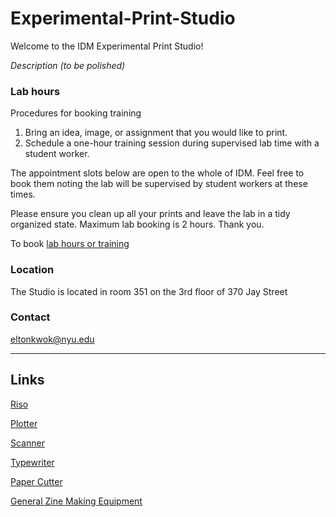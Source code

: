 # Experimental-Print-Studio

Welcome to the IDM Experimental Print Studio!

*Description (to be polished)*

### Lab hours

Procedures for booking training 

1. Bring an idea, image, or assignment that you would like to print. 
2. Schedule a one-hour training session during supervised lab time with a student worker.

The appointment slots below are open to the whole of IDM. Feel free to book them noting the lab will be supervised by student workers at these times.

Please ensure you clean up all your prints and leave the lab in a tidy organized state. Maximum lab booking is 2 hours. Thank you.

To book [lab hours or training](https://calendar.google.com/calendar/u/0/appointments/schedules/AcZssZ3t44ymGjvp62wzsYuedBQ081B_LMiwMkvmHnCSnn828G1suv-F4KLZi0_CpgEst4F9Pmxyb6E4)


### Location

The Studio is located in room 351 on the 3rd floor of 370 Jay Street

### Contact

eltonkwok@nyu.edu

---

## Links

[Riso](./Riso/README.md)

[Plotter](./Plotter/README.md)

[Scanner](./Scanner/README.md)

[Typewriter](./Typewriter/README.md)

[Paper Cutter](./Cutter/README.md)

[General Zine Making Equipment](./General_Zine_Making_Equipment/README.md)



